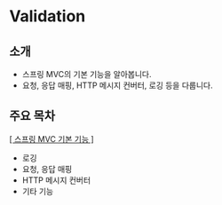 # Validation

## 소개

- 스프링 MVC의 기본 기능을 알아봅니다.
- 요청, 응답 매핑, HTTP 메시지 컨버터, 로깅 등을 다룹니다.

## 주요 목차

[[ 스프링 MVC 기본 기능 ]](https://github.com/woosungkim0123/spring-jpa-deep-dive/tree/master/spring_mvc_basic/use_mvc/notion/spring_mvc_basic)

- 로깅
- 요청, 응답 매핑
- HTTP 메시지 컨버터
- 기타 기능

